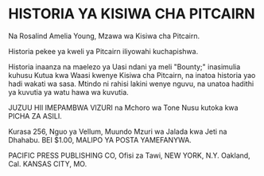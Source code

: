 # HISTORIA YA KISIWA CHA PITCAIRN

Na Rosalind Amelia Young,
Mzawa wa Kisiwa cha Pitcairn.

Historia pekee ya kweli ya Pitcairn iliyowahi kuchapishwa.

Historia inaanza na maelezo ya Uasi ndani ya meli "Bounty;" inasimulia kuhusu Kutua kwa Waasi kwenye Kisiwa cha Pitcairn, na inatoa historia yao hadi wakati wa sasa. Mtindo ni rahisi lakini wenye nguvu, na unatoa hadithi ya kuvutia ya watu hawa wa kuvutia.

JUZUU HII IMEPAMBWA VIZURI na Mchoro wa Tone Nusu kutoka kwa PICHA ZA ASILI.

Kurasa 256, Nguo ya Vellum, Muundo Mzuri wa Jalada kwa Jeti na Dhahabu.
BEI $1.00, MALIPO YA POSTA YAMEFANYWA.

PACIFIC PRESS PUBLISHING CO,
Ofisi za Tawi, NEW YORK, N.Y.                     Oakland, Cal.
             KANSAS CITY, MO.
